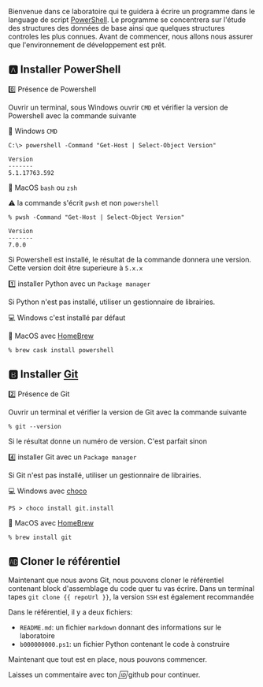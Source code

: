   Bienvenue dans ce laboratoire qui te guidera à écrire un programme dans le language de script [PowerShell](https://docs.microsoft.com/fr-ca/powershell/scripting). Le programme se concentrera sur l'étude des structures des données de base ainsi que quelques structures controles les plus connues. Avant de commencer, nous allons nous assurer que l'environnement de développement est prêt. 

## :a: Installer PowerShell

:zero: Présence de Powershell

Ouvrir un terminal, sous Windows ouvrir `CMD`  et vérifier la version de Powershell avec la commande suivante

:round_pushpin: Windows `CMD`

```
C:\> powershell -Command "Get-Host | Select-Object Version"

Version
-------
5.1.17763.592
```

:round_pushpin: MacOS `bash` ou `zsh`

:warning: la commande s'écrit `pwsh` et non `powershell` 

```
% pwsh -Command "Get-Host | Select-Object Version" 

Version
-------
7.0.0
```

Si Powershell est installé, le résultat de la commande donnera une version. Cette version doit être superieure à `5.x.x`

:one: installer Python avec un `Package manager`

Si Python n'est pas installé, utiliser un gestionnaire de librairies.

:computer: Windows c'est installé par défaut

:apple: MacOS avec [HomeBrew](https://docs.brew.sh/Installation)

```
% brew cask install powershell
```

## :b: Installer [Git](https://git-scm.com/downloads)

:two: Présence de Git

Ouvrir un terminal et vérifier la version de Git avec la commande suivante

```
% git --version
```

Si le résultat donne un numéro de version. C'est parfait sinon

:four: installer Git avec un `Package manager`

Si Git n'est pas installé, utiliser un gestionnaire de librairies.

:computer: Windows avec [choco](https://chocolatey.org/install)

```
PS > choco install git.install
```

:apple: MacOS avec [HomeBrew](https://docs.brew.sh/Installation)

```
% brew install git
```

## :ab: Cloner le référentiel

Maintenant que nous avons Git, nous pouvons cloner le référentiel contenant block d'assemblage du code quer tu vas écrire. Dans un terminal tapes `git clone {{ repoUrl }}`, la version `SSH` est également recommandée

Dans le référentiel, il y a deux fichiers:

- `README.md`: un fichier `markdown` donnant des informations sur le laboratoire
- `b000000000.ps1`: un fichier Python contenant le code à construire

Maintenant que tout est en place, nous pouvons commencer.

Laisses un commentaire avec ton *:id:* github pour continuer.
